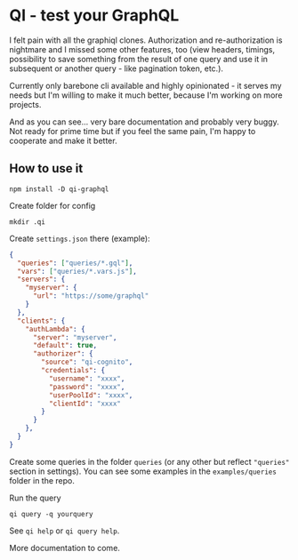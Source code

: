 # QI - test your GraphQL

I felt pain with all the graphiql clones. Authorization and re-authorization is nightmare and I missed some other features, too (view headers, timings, possibility to save something from the result of one query and use it in subsequent or another query - like pagination token, etc.).

Currently only barebone cli available and highly opinionated - it serves my needs but I'm willing to make it much better, because I'm working on more projects.

And as you can see... very bare documentation and probably very buggy. Not ready for prime time but if you feel the same pain, I'm happy to cooperate and make it better.


## How to use it

`npm install -D qi-graphql`

Create folder for config

`mkdir .qi`

Create `settings.json` there (example):

```json
{
  "queries": ["queries/*.gql"],
  "vars": ["queries/*.vars.js"],
  "servers": {
    "myserver": {
      "url": "https://some/graphql"
    }
  },
  "clients": {
    "authLambda": {
      "server": "myserver",
      "default": true,
      "authorizer": {
        "source": "qi-cognito",
        "credentials": {
          "username": "xxxx",
          "password": "xxxx",
          "userPoolId": "xxxx",
          "clientId": "xxxx"
        }
      }
    },
  }
}
```

Create some queries in the folder `queries` (or any other but reflect `"queries"` section in settings). You can see some examples in the `examples/queries` folder in the repo.

Run the query

`qi query -q yourquery`

See `qi help` or `qi query help`.

More documentation to come.
